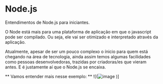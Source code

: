 # Node.js
Entendimentos de Node.js para iniciantes.

O Node está mais para uma plataforma de aplicação em que o javascript pode ser compilado. Ou seja, ele vai ser otimizado e interpretado através da aplicação.

Atualmente, apesar de ser um pouco complexo o ínicio para quem está chegando na área de tecnologia, ainda assim temos algumas facilidades como pessoas desenvolvedoras, trazidas por criadoras/es que vieram antes.
E é justamente aí que o Node.js se encaixa.

** Vamos entender mais nesse exemplo: **
![(![image](https://github.com/kesia-salgado/Node.js/assets/123267376/a8bbb511-cc3c-4b07-b555-68bdfbe5f626)
)]


